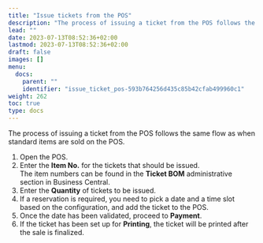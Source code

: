 ```yaml
---
title: "Issue tickets from the POS"
description: "The process of issuing a ticket from the POS follows the same flow as when standard items are sold on the POS. Refer to this guide for more information."
lead: ""
date: 2023-07-13T08:52:36+02:00
lastmod: 2023-07-13T08:52:36+02:00
draft: false
images: []
menu:
  docs:
    parent: ""
    identifier: "issue_ticket_pos-593b764256d435c85b42cfab499960c1"
weight: 262
toc: true
type: docs
---
```


The process of issuing a ticket from the POS follows the same flow as when standard items are sold on the POS. 

1. Open the POS.
2. Enter the **Item No.** for the tickets that should be issued.      
   The item numbers can be found in the **Ticket BOM** administrative section in Business Central.
3. Enter the **Quantity** of tickets to be issued. 
4. If a reservation is required, you need to pick a date and a time slot based on the configuration, and add the ticket to the POS. 
5. Once the date has been validated, proceed to **Payment**.
6. If the ticket has been set up for **Printing**, the ticket will be printed after the sale is finalized.
